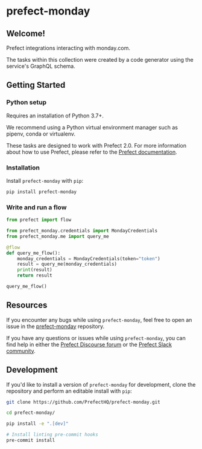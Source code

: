 # prefect-monday

## Welcome!

Prefect integrations interacting with monday.com.

The tasks within this collection were created by a code generator using the service's GraphQL schema.

## Getting Started

### Python setup

Requires an installation of Python 3.7+.

We recommend using a Python virtual environment manager such as pipenv, conda or virtualenv.

These tasks are designed to work with Prefect 2.0. For more information about how to use Prefect, please refer to the [Prefect documentation](https://orion-docs.prefect.io/).

### Installation

Install `prefect-monday` with `pip`:

```bash
pip install prefect-monday
```

### Write and run a flow

```python
from prefect import flow

from prefect_monday.credentials import MondayCredentials
from prefect_monday.me import query_me

@flow
def query_me_flow():
    monday_credentials = MondayCredentials(token="token")
    result = query_me(monday_credentials)
    print(result)
    return result

query_me_flow()
```

## Resources

If you encounter any bugs while using `prefect-monday`, feel free to open an issue in the [prefect-monday](https://github.com/PrefectHQ/prefect-monday) repository.

If you have any questions or issues while using `prefect-monday`, you can find help in either the [Prefect Discourse forum](https://discourse.prefect.io/) or the [Prefect Slack community](https://prefect.io/slack).

## Development

If you'd like to install a version of `prefect-monday` for development, clone the repository and perform an editable install with `pip`:

```bash
git clone https://github.com/PrefectHQ/prefect-monday.git

cd prefect-monday/

pip install -e ".[dev]"

# Install linting pre-commit hooks
pre-commit install
```
